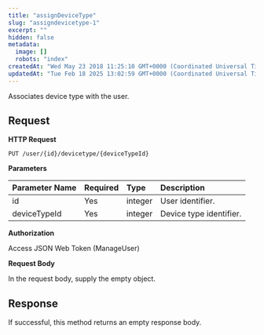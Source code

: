 ```yaml
---
title: "assignDeviceType"
slug: "assigndevicetype-1"
excerpt: ""
hidden: false
metadata: 
  image: []
  robots: "index"
createdAt: "Wed May 23 2018 11:25:10 GMT+0000 (Coordinated Universal Time)"
updatedAt: "Tue Feb 18 2025 13:02:59 GMT+0000 (Coordinated Universal Time)"
---
```

Associates device type with the user.

## Request

**HTTP Request**

```text
PUT /user/{id}/devicetype/{deviceTypeId}
```

**Parameters**

| Parameter Name | Required | Type    | Description             |
| :------------- | :------- | :------ | :---------------------- |
| id             | Yes      | integer | User identifier.        |
| deviceTypeId   | Yes      | integer | Device type identifier. |

**Authorization**

Access JSON Web Token (ManageUser)

**Request Body**

In the request body, supply the empty object.

## Response

If successful, this method returns an empty response body.
